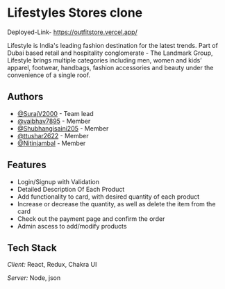# Lifestyles Stores clone 

Deployed-Link- https://outfitstore.vercel.app/

Lifestyle is India's leading fashion destination for the latest trends. Part of Dubai based retail and hospitality conglomerate - The Landmark Group, Lifestyle brings multiple categories including men, women and kids’ apparel, footwear, handbags, fashion accessories and beauty under the convenience of a single roof.


## Authors
- [@SurajV2000](https://github.com/SurajV2000) - Team lead
- [@vaibhav7895](https://github.com/vaibhav7895) - Member
- [@Shubhangisaini205](https://github.com/Shubhangisaini205) - Member
- [@ttushar2622](https://github.com/ttushar2622) - Member
- [@Nitinjambal](https://github.com/Nitinjambal) - Member



## Features

- Login/Signup with Validation
- Detailed Description Of Each Product
- Add functionality to card, with desired quantity of each product
- Increase or decrease the quantity, as well as delete the item from the card
- Check out the payment page and confirm the order
- Admin ascess to add/modify products


## Tech Stack

*Client:* React, Redux, Chakra UI

*Server:* Node, json
